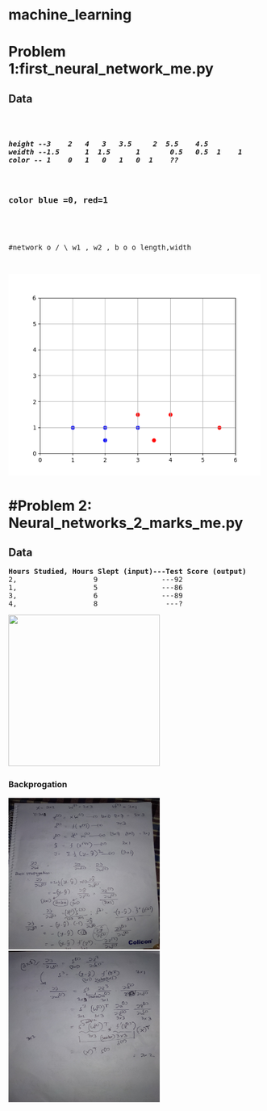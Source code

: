 # machine_learning

<h1>Problem 1:first_neural_network_me.py</h1>
<h2>Data</h2>
<pre> <h5>
height --3	  2	  4	  3	  3.5	  2	 5.5	4.5
weidth --1.5	  1	 1.5	  1 	  0.5 	0.5	 1	  1
color -- 1	  0	  1	  0	  1	  0	 1	  ??
</h5>
<h3>color blue =0, red=1</h3>
</pre>
<pre>

#network
  o
 / \ w1 , w2 , b
o  o  length,width

</pre>
<img src="https://github.com/sohanur-it/machine_learning/blob/master/color_predict.png" height="400px" width="500px">






<h1>#Problem 2: Neural_networks_2_marks_me.py</h1>
<h2>Data</h2>
<pre>
<b>Hours Studied, Hours Slept (input)---Test Score (output)</b>
2,                  9               ---92
1,                  5               ---86
3,                  6               ---89
4,                  8                ---?
</pre>
<img src="https://enlight.nyc/img/FeedForwardNeuralNetwork.svg" height="300px" width="300px">


<h3>Backprogation</h3>
<img src="https://github.com/sohanur-it/machine_learning/blob/master/A%2B%20Gallery_7.jpg" height="300px" width="300px">
<img src="https://github.com/sohanur-it/machine_learning/blob/master/A%2B%20Gallery_9.jpg" height="300px" width="300px">

